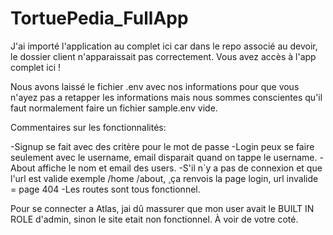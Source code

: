 # TortuePedia_FullApp
J'ai importé l'application au complet ici car dans le repo associé au devoir, le dossier client n'apparaissait pas correctement. Vous avez accès à l'app complet ici ! 

Nous avons laissé le fichier .env avec nos informations pour que vous n'ayez pas a retapper les informations mais nous sommes conscientes qu'il faut normalement faire un fichier sample.env vide. 

Commentaires sur les fonctionnalités: 

-Signup se fait avec des critère pour le mot de passe
-Login peux se faire seulement avec le username, email disparait quand on tappe le username.
-About affiche le nom et email des users. 
-S'il n`y a pas de connexion et que l'url est valide exemple /home /about, ¸ça renvois la page login, url invalide = page 404
-Les routes sont tous fonctionnel. 

Pour se connecter a Atlas, jai dû massurer que mon user avait le BUILT IN ROLE d'admin, sinon le site etait non fonctionnel. À voir de votre coté. 

